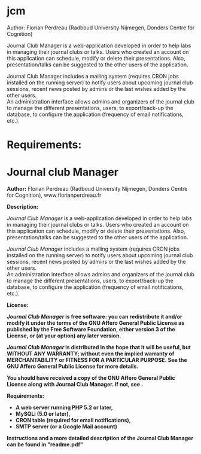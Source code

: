 # jcm

Author: Florian Perdreau (Radboud University Nijmegen, Donders Centre for Cognition)

Journal Club Manager is a web-application developed in order to help labs in managing their journal clubs or talks.
Users who created an account on this application can schedule, modify or delete their presentations.
Also, presentation/talks can be suggested to the other users of the application.

Journal Club Manager includes a mailing system (requires CRON jobs installed on the running server) to notify users
about upcoming journal club sessions, recent news posted by admins or the last wishes added by the other users.<br>
An administration interface allows admins and organizers of the journal club to manage the different presentations, users,
to export/back-up the database, to configure the application (frequency of email notifications, etc.).


Requirements: 
=======
<h1>Journal club Manager</h1>
<b>Author:</b> 
Florian Perdreau (Radboud University Nijmegen, Donders Centre for Cognition), www.florianperdreau.fr

<b>Description:</b> 
<p><i>Journal Club Manager</i> is a web-application developed in order to help labs in managing their journal clubs or talks.
Users who created an account on this application can schedule, modify or delete their presentations.
Also, presentation/talks can be suggested to the other users of the application.</p>

<p><i>Journal Club Manager</i> includes a mailing system (requires CRON jobs installed on the running server) to notify users
about upcoming journal club sessions, recent news posted by admins or the last wishes added by the other users.<br>
An administration interface allows admins and organizers of the journal club to manage the different presentations, users,
to export/back-up the database, to configure the application (frequency of email notifications, etc.).</p>

<b>License:</p>
<p><i>Journal Club Manager</i> is free software: you can redistribute it and/or modify
it under the terms of the GNU Affero General Public License as published by
the Free Software Foundation, either version 3 of the License, or
(at your option) any later version.</p>
<p><i>Journal Club Manager</i> is distributed in the hope that it will be useful,
but WITHOUT ANY WARRANTY; without even the implied warranty of
MERCHANTABILITY or FITNESS FOR A PARTICULAR PURPOSE.  See the
GNU Affero General Public License for more details.</p>
<p>You should have received a copy of the GNU Affero General Public License
along with Journal Club Manager.  If not, see <http://www.gnu.org/licenses/>.</p>

<b>Requirements:</b> 
- A web server running PHP 5.2 or later, 
- MySQLi (5.0 or later), 
- CRON table (required for email notifications), 
- SMTP server (or a Google Mail account)


Instructions and a more detailed description of the Journal Club Manager can be found in "readme.pdf"
